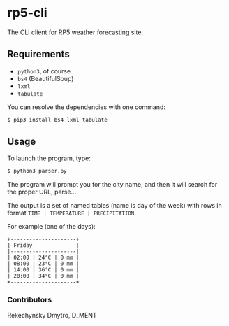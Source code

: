 # rp5-cli

The CLI client for RP5 weather forecasting site.

## Requirements

* `python3`, of course
* `bs4` (BeautifulSoup)
* `lxml`
* `tabulate`

You can resolve the dependencies with one command:
```bash
$ pip3 install bs4 lxml tabulate
```

## Usage
To launch the program, type:
```bash
$ python3 parser.py
```
The program will prompt you for the city name, and
then it will search for the proper URL, parse...

The output is a set of named tables (name is day of the week) with
rows in format `TIME | TEMPERATURE | PRECIPITATION`.

For example (one of the days):
```
+---------------------+
| Friday              |
|---------------------|
| 02:00 | 24°C | 0 mm |
| 08:00 | 23°C | 0 mm |
| 14:00 | 36°C | 0 mm |
| 20:00 | 34°C | 0 mm |
+---------------------+
```

### Contributors
Rekechynsky Dmytro, D_MENT
